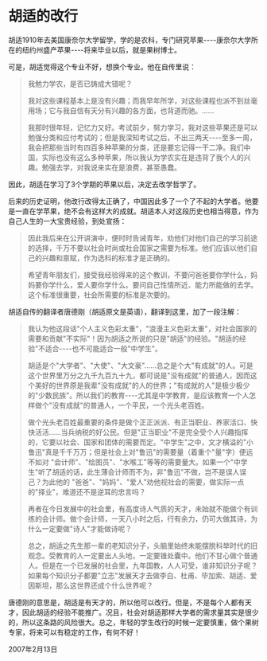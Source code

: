 # 胡适的改行

胡适1910年去美国康奈尔大学留学，学的是农科，专门研究苹果----康奈尔大学所在的纽约州盛产苹果----将来毕业以后，就是果树博士。

可是，胡适觉得这个专业不好，想换个专业。他在自传里说：

> 我勉力学农，是否已铸成大错呢？
> 
> 我对这些课程基本上是没有兴趣；而我早年所学，对这些课程也派不到丝毫用场；它与我自信有天分有兴趣的各方面，也背道而驰。......
> 
> 我那时很年轻，记忆力又好。考试前夕，努力学习，我对这些苹果还是可以勉强分类和应付考试的；但是我深知考试之后，不出三两天----至多一周，我会把那些当时有四百多种苹果的分类，还是要忘记得一干二净。我们中国，实际也没有这么多种苹果，所以我认为学农实在是违背了我个人的兴趣。勉强去学，对我说来实在是浪费，甚至愚蠢。

因此，胡适在学习了3个学期的苹果以后，决定去改学哲学了。

后来的历史证明，他改行改得太正确了，中国因此多了一个了不起的大学者。他要是一直在学苹果，绝不会有这样大的成就。胡适本人对这段历史也相当得意，作为自己人生的一大宝贵经验，到处宣扬：

> 因此我后来在公开讲演中，便时时告诫青年，劝他们对他们自己的学习前途的选择，千万不要以社会时尚或社会国家之需要为标准。他们应该以他们自己的兴趣和禀赋，作为选科的标准才是正确的。
> 
> 希望青年朋友们，接受我经验得来的这个教训，不要问爸爸要你学什么，妈妈要你学什么，爱人要你学什么。要问自己性情所近、能力所能做的去学。这个标准很重要，社会所需要的标准是次要的。

胡适自传的翻译者唐德刚（胡适原文是英语），翻译到这里，加了一段注解：

> 我认为他这段话"个人主义色彩太重"，"浪漫主义色彩太重"，对社会国家的需要和贡献"不实际"！因为胡适之所说的只是"胡适"的经验。"胡适的经验"不适合----也不可能适合一般"中学生"。
> 
> 胡适是个"大学者"、"大使"、"大文豪"......总之是个大"有成就"的人。可是这个世界里万分之九千九百九十九，都可说是"没有成就"的普通人，因而这个美好的世界原是我辈"没有成就"的人的世界；"有成就的人"是极少极少的"少数民族"。所以我们的教育----尤其是中学教育，是应该教育一个人怎样做个"没有成就"的普通人，一个平民，一个光头老百姓。
> 
> 做个光头老百姓最重要的条件是做个正正派派、有正当职业、养家活口、快快活活......当兵纳税的好公民。但是"正当职业"不是完全受个人兴趣指挥的，它要以社会、国家和团体的需要而定。"中学生"之中，文才横溢的"小鲁迅"真是千千万万；但是社会上对"鲁迅"的需要量（着重个"量"字）便远不如对 "会计师"、"绘图员"、"水喉工"等等的需要量大。如果一个"中学生"听了胡适的话，此生薄会计师而不为，非"鲁迅"不做，岂不是误人误己？为此他的 "爸爸"、"妈妈"、"爱人"劝他视社会的需要，做实际一点的"择业"，难道还不是逆耳的忠言吗？
> 
> 再者在今日发展中的社会里，有高度诗人气质的天才，未始就不能做个有训练的会计师。做个会计师，一天八小时之后，行有余力，仍可大做其诗，为什么一定要做"诗人"才能做诗呢？
> 
> 总之，胡适之先生那一辈的老知识分子，头脑里始终未能摆脱科举时代的旧观念。受教育的人一定要出人头地，一定要锥处囊中。他们不甘心做个普通人。但是在一个已发展的社会里，九年国教，人人可受，谁非知识分子呢？如果每个知识分子都要"立志"发展天才去做李白、杜甫、毕加索、胡适、爱因斯坦，那么这世界还成个什么世界呢？

唐德刚的意思是，胡适是有天才的，所以他可以改行。但是，不是每个人都有天才，因此胡适的经验不能推广。况且，社会对胡适那样大学者的需求量其实是很少的，所以这条路的风险很大。总之，年轻的学生改行的时候一定要慎重，做个果树专家，将来可以有稳定的工作，有何不好！

2007年2月13日
